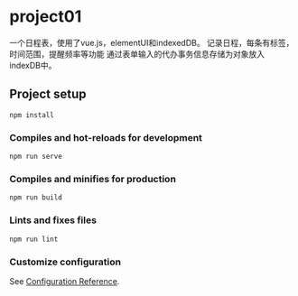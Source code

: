 # project01
一个日程表，使用了vue.js，elementUI和indexedDB。
记录日程，每条有标签，时间范围，提醒频率等功能
通过表单输入的代办事务信息存储为对象放入indexDB中。
## Project setup
```
npm install
```

### Compiles and hot-reloads for development
```
npm run serve
```

### Compiles and minifies for production
```
npm run build
```

### Lints and fixes files
```
npm run lint
```

### Customize configuration
See [Configuration Reference](https://cli.vuejs.org/config/).
